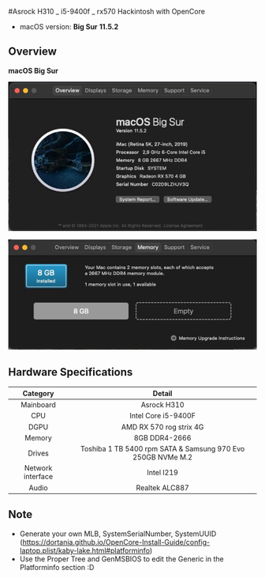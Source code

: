 #Asrock H310 _ i5-9400f _ rx570 Hackintosh with OpenCore

-   macOS version: **Big Sur** **11.5.2**

## Overview

 <summary><strong>macOS Big Sur</strong></summary>
 
![screenshot](img/info.jpg)
 
![screenshot](img/info2.jpg)

## Hardware Specifications

|     Category      |                           Detail                            |
| :---------------: | :---------------------------------------------------------: |
|     Mainboard     |                         Asrock H310                         |
|        CPU        |                     Intel Core i5-9400F                     |
|       DGPU        |                   AMD RX 570 rog strix 4G                   |
|      Memory       |                        8GB DDR4-2666                        |
|      Drives       | Toshiba 1 TB 5400 rpm SATA & Samsung 970 Evo 250GB NVMe M.2 |
| Network interface |                         Intel I219                          |
|       Audio       |                       Realtek ALC887                        |

## Note

-   Generate your own MLB, SystemSerialNumber, SystemUUID (https://dortania.github.io/OpenCore-Install-Guide/config-laptop.plist/kaby-lake.html#platforminfo)
-   Use the Proper Tree and GenMSBIOS to edit the Generic in the Platforminfo section :D
